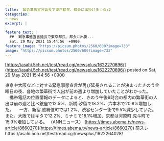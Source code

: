 ```yaml
---
title:  緊急事態宣言延長で東京都民、都会に出掛けまくる★2  
categories:
- news
excerpt: |
  
feature_text: |
  ##  緊急事態宣言延長で東京都民、都会に出掛...
  Sat, 29 May 2021 15:44:56  +0900
feature_image: "https://picsum.photos/2560/600?image=733"
image: "https://picsum.photos/2560/600?image=733"
---
```


[https://asahi.5ch.net/test/read.cgi/newsplus/1622270696/](https://asahi.5ch.net/test/read.cgi/newsplus/1622270696/)
posted on Sat, 29 May 2021 15:44:56  +0900

<!--more-->

東京や大阪などに対する緊急事態宣言が再び延長されることが決まったきのう金曜日の夜、各地の繁華街で人出が前の週より増加していたことがわかった。 　携帯電話の位置情報のデータによると、きのう午後9時台の都内の繁華街の人出は前の週と比べ銀座で12.5%、新橋.汐留で18.2%、六本木で20.8%増加した。 　一方、新宿.歌舞伎町では1.2%、渋谷センター街で9.5%減少していた。また、大阪ではキタで12.2%、ミナミで18.1%増加、京都は河原町.先斗町で15.9%増加している。 （ANNニュース） [https://times.abema.tv/news-article/8660270](https://times.abema.tv/news-article/8660270) 前スレhttps://asahi.5ch.net/test/read.cgi/newsplus/1622264028/
